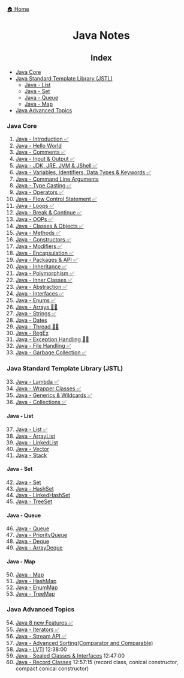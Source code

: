 [🏠 Home](../../README.md)

<h1 style="text-align: center">Java Notes</h1>

<h2 style="text-align: center">Index</h2>

- [Java Core](#java-core)
- [Java Standard Template Library (JSTL)](#java-standard-template-library-jstl)
	- [Java - List](#java---list)
	- [Java - Set](#java---set)
	- [Java - Queue](#java---queue)
	- [Java - Map](#java---map)
- [Java Advanced Topics](#java-advanced-topics)


### Java Core
1. [Java - Introduction ✅](./notes/1.%20Java%20-%20Introduction.md)
2. [Java - Hello World](./notes/2.%20Java%20-%20Hello%20World.md)
3. [Java - Comments ✅](./notes/3.%20Java%20-%20Comments.md)
4. [Java - Input & Output ✅](./notes/4.%20Java%20-%20Input%20&%20Output.md)
5. [Java - JDK, JRE, JVM & JShell ✅](./notes/5.%20Java%20-%20JDK,%20JRE,%20JVM%20&%20Jshell.md)
6. [Java - Variables, Identifiers, Data Types & Keywords ✅](./notes/6.%20Java%20-%20Variables%20&%20Datatypes.md)
7. [Java - Command Line Arguments]()
8. [Java - Type Casting ✅](./notes/7.%20Java%20-%20Type%20Casting.md)
9. [Java - Operators ✅](./notes/8.%20Java%20-%20Operators.md)
10. [Java - Flow Control Statement ✅](./notes/9.%20Java%20-%20Flow%20Control%20Statements.md)
11. [Java - Loops ✅](./notes/10.%20Java%20-%20Loops.md)
12. [Java - Break & Continue ✅](./notes/11.%20Java%20-%20Break%20&%20Continue.md)
13. [Java - OOPs ✅](./notes/12.%20Java%20-%20OOPs.md)
14. [Java - Classes & Objects ✅](./notes/13.%20Java%20-%20Classe%20&%20Objects.md)
15. [Java - Methods ✅](./notes/14.%20Java%20-%20Methods.md)
16. [Java - Constructors ✅](./notes/15.%20Java%20-%20Constructors.md)
17. [Java - Modifiers ✅](./notes/16.%20Java%20-%20Modifiers.md)
18. [Java - Encapsulation ✅](./notes/17.%20Java%20-%20Encapsulation.md)
19. [Java - Packages & API ✅](./notes/18.%20Java%20-%20Packages%20&%20API.md)
20. [Java - Inheritance ✅](./notes/19.%20Java%20-%20Inheritance.md)
21. [Java - Polymorphism ✅](./notes/20.%20Java%20-%20Polymorphism.md)
22. [Java - Inner Classes ✅](./notes/21.%20Java%20-%20Inner%20Classes.md)
23. [Java - Abstraction ✅](./notes/22.%20Java%20-%20Abstraction.md)
24. [Java - Interfaces ✅](./notes/23.%20Java%20-%20Interfaces.md)
25. [Java - Enums ✅](./notes/24.%20Java%20-%20Enums.md)
26. [Java - Arrays 👨‍💻](./notes/25.%20Java%20-%20Arrays.md)
27. [Java - Strings ✅](./notes/26.%20Java%20-%20Strings.md)
28. [Java - Dates]()
29. [Java - Thread 👨‍💻](./notes/28.%20Java%20-%20Thread.md)
30. [Java - RegEx]()
31. [Java - Exception Handling 👨‍💻](./notes/30.%20Java%20-%20Exception%20Handling.md)
32. [Java - File Handling ✅](./notes/31.%20Java%20-%20File%20Handling.md)
33. [Java - Garbage Collection ✅](./notes/32.%20Java%20-%20Garbage%20Collection.md)

### Java Standard Template Library (JSTL)

33. [Java - Lambda ✅](./notes/33.%20Java%20-%20Lambda.md)
34. [Java - Wrapper Classes ✅](./notes/34.%20Java%20-%20Wrapper%20Classes.md)
35. [Java - Generics & Wildcards ✅](./notes/35.%20Java%20-%20Generics%20&%20Wildcards.md)
36. [Java - Collections ✅](./notes/36.%20Java%20-%20Collections.md)

#### Java - List

37. [Java - List ✅](./notes/37.%20Java%20-%20List.md)
38. [Java - ArrayList]()
39. [Java - LinkedList]()
40. [Java - Vector]()
41. [Java - Stack]()

#### Java - Set
42. [Java - Set]()
43. [Java - HashSet]()
44. [Java - LinkedHashSet]()
45. [Java - TreeSet]()

#### Java - Queue
46. [Java - Queue]()
47. [Java - PriorityQueue]()
48. [Java - Deque]()
49. [Java - ArrayDeque]()

#### Java - Map
50. [Java - Map]()
51. [Java - HashMap]()
52. [Java - EnumMap]()
53. [Java - TreeMap]()

### Java Advanced Topics
54. [Java 8 new Features ✅](./notes/54.%20Java%208%20New%20Features.md)
55. [Java - Iterators ✅](./notes/55.%20Java%20-%20Iterators.md)
56. [Java - Stream API ✅](./notes/56.%20Java%20-%20Stream%20API.md)
57. [Java - Advanced Sorting(Comparator and Comparable)]()
58. [Java - LVTI]() 12:38:00
59. [Java - Sealed Classes & Interfaces]() 12:47:00
60. [Java - Record Classes]() 12:57:15 (record class, conical constructor, compact conical constructor)
